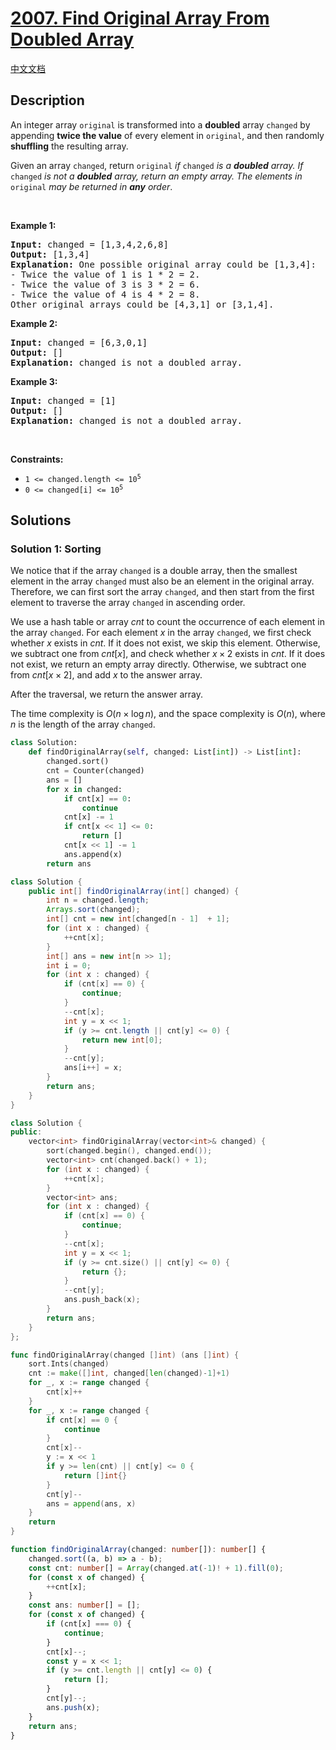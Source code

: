 # [2007. Find Original Array From Doubled Array](https://leetcode.com/problems/find-original-array-from-doubled-array)

[中文文档](/solution/2000-2099/2007.Find%20Original%20Array%20From%20Doubled%20Array/README.md)

<!-- tags:Greedy,Array,Hash Table,Sorting -->

## Description

<p>An integer array <code>original</code> is transformed into a <strong>doubled</strong> array <code>changed</code> by appending <strong>twice the value</strong> of every element in <code>original</code>, and then randomly <strong>shuffling</strong> the resulting array.</p>

<p>Given an array <code>changed</code>, return <code>original</code><em> if </em><code>changed</code><em> is a <strong>doubled</strong> array. If </em><code>changed</code><em> is not a <strong>doubled</strong> array, return an empty array. The elements in</em> <code>original</code> <em>may be returned in <strong>any</strong> order</em>.</p>

<p>&nbsp;</p>
<p><strong class="example">Example 1:</strong></p>

<pre>
<strong>Input:</strong> changed = [1,3,4,2,6,8]
<strong>Output:</strong> [1,3,4]
<strong>Explanation:</strong> One possible original array could be [1,3,4]:
- Twice the value of 1 is 1 * 2 = 2.
- Twice the value of 3 is 3 * 2 = 6.
- Twice the value of 4 is 4 * 2 = 8.
Other original arrays could be [4,3,1] or [3,1,4].
</pre>

<p><strong class="example">Example 2:</strong></p>

<pre>
<strong>Input:</strong> changed = [6,3,0,1]
<strong>Output:</strong> []
<strong>Explanation:</strong> changed is not a doubled array.
</pre>

<p><strong class="example">Example 3:</strong></p>

<pre>
<strong>Input:</strong> changed = [1]
<strong>Output:</strong> []
<strong>Explanation:</strong> changed is not a doubled array.
</pre>

<p>&nbsp;</p>
<p><strong>Constraints:</strong></p>

<ul>
	<li><code>1 &lt;= changed.length &lt;= 10<sup>5</sup></code></li>
	<li><code>0 &lt;= changed[i] &lt;= 10<sup>5</sup></code></li>
</ul>

## Solutions

### Solution 1: Sorting

We notice that if the array `changed` is a double array, then the smallest element in the array `changed` must also be an element in the original array. Therefore, we can first sort the array `changed`, and then start from the first element to traverse the array `changed` in ascending order.

We use a hash table or array $cnt$ to count the occurrence of each element in the array `changed`. For each element $x$ in the array `changed`, we first check whether $x$ exists in $cnt$. If it does not exist, we skip this element. Otherwise, we subtract one from $cnt[x]$, and check whether $x \times 2$ exists in $cnt$. If it does not exist, we return an empty array directly. Otherwise, we subtract one from $cnt[x \times 2]$, and add $x$ to the answer array.

After the traversal, we return the answer array.

The time complexity is $O(n \times \log n)$, and the space complexity is $O(n)$, where $n$ is the length of the array `changed`.

<!-- tabs:start -->

```python
class Solution:
    def findOriginalArray(self, changed: List[int]) -> List[int]:
        changed.sort()
        cnt = Counter(changed)
        ans = []
        for x in changed:
            if cnt[x] == 0:
                continue
            cnt[x] -= 1
            if cnt[x << 1] <= 0:
                return []
            cnt[x << 1] -= 1
            ans.append(x)
        return ans
```

```java
class Solution {
    public int[] findOriginalArray(int[] changed) {
        int n = changed.length;
        Arrays.sort(changed);
        int[] cnt = new int[changed[n - 1]  + 1];
        for (int x : changed) {
            ++cnt[x];
        }
        int[] ans = new int[n >> 1];
        int i = 0;
        for (int x : changed) {
            if (cnt[x] == 0) {
                continue;
            }
            --cnt[x];
            int y = x << 1;
            if (y >= cnt.length || cnt[y] <= 0) {
                return new int[0];
            }
            --cnt[y];
            ans[i++] = x;
        }
        return ans;
    }
}
```

```cpp
class Solution {
public:
    vector<int> findOriginalArray(vector<int>& changed) {
        sort(changed.begin(), changed.end());
        vector<int> cnt(changed.back() + 1);
        for (int x : changed) {
            ++cnt[x];
        }
        vector<int> ans;
        for (int x : changed) {
            if (cnt[x] == 0) {
                continue;
            }
            --cnt[x];
            int y = x << 1;
            if (y >= cnt.size() || cnt[y] <= 0) {
                return {};
            }
            --cnt[y];
            ans.push_back(x);
        }
        return ans;
    }
};
```

```go
func findOriginalArray(changed []int) (ans []int) {
	sort.Ints(changed)
	cnt := make([]int, changed[len(changed)-1]+1)
	for _, x := range changed {
		cnt[x]++
	}
	for _, x := range changed {
		if cnt[x] == 0 {
			continue
		}
		cnt[x]--
		y := x << 1
		if y >= len(cnt) || cnt[y] <= 0 {
			return []int{}
		}
		cnt[y]--
		ans = append(ans, x)
	}
	return
}
```

```ts
function findOriginalArray(changed: number[]): number[] {
    changed.sort((a, b) => a - b);
    const cnt: number[] = Array(changed.at(-1)! + 1).fill(0);
    for (const x of changed) {
        ++cnt[x];
    }
    const ans: number[] = [];
    for (const x of changed) {
        if (cnt[x] === 0) {
            continue;
        }
        cnt[x]--;
        const y = x << 1;
        if (y >= cnt.length || cnt[y] <= 0) {
            return [];
        }
        cnt[y]--;
        ans.push(x);
    }
    return ans;
}
```

<!-- tabs:end -->

<!-- end -->
